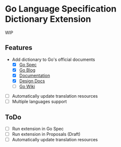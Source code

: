 # Go Language Specification Dictionary Extension

WIP

## Features

- Add dictionary to Go's official documents
  - [x] [Go Spec](https://golang.org/ref/spec)
  - [x] [Go Blog](https://blog.golang.org/)
  - [x] [Documentation](https://golang.org/doc/)
  - [x] [Design Docs](https://go.googlesource.com/proposal/+/refs/heads/master/design/)
  - [ ] [Go Wiki](https://github.com/golang/go/wiki)
- [ ] Automatically update translation resources
- [ ] Multiple languages support

## ToDo

- [ ] Run extension in Go Spec
- [ ] Run extension in Proposals (Draft)
- [ ] Automatically update translation resources
